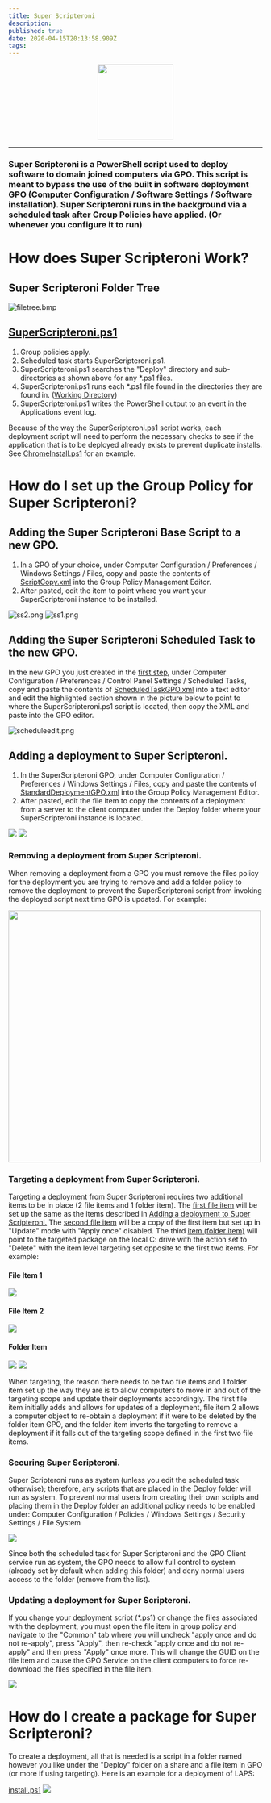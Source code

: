 ```yaml
---
title: Super Scripteroni
description: 
published: true
date: 2020-04-15T20:13:58.909Z
tags: 
---
```


<p align="center">
  <img height="150" src="/assets/software/supersuite/superscripteroni/superscripteroni.png">
</p>

---

### Super Scripteroni is a PowerShell script used to deploy software to domain joined computers via GPO. This script is meant to bypass the use of the built in software deployment GPO (Computer Configuration / Software Settings / Software installation). Super Scripteroni runs in the background via a scheduled task after Group Policies have applied. (Or whenever you configure it to run)

# How does Super Scripteroni Work?

## Super Scripteroni Folder Tree

![filetree.bmp](/assets/software/supersuite/superscripteroni/filetree.bmp)

## [SuperScripteroni.ps1](https://github.com/belowaverage-org/SuperScripteroni/blob/master/SuperScripteroni.ps1)

1. Group policies apply.
2. Scheduled task starts SuperScripteroni.ps1.
3. SuperScripteroni.ps1 searches the "Deploy" directory and sub-directories as shown above for any *.ps1 files.
4. SuperScripteroni.ps1 runs each *.ps1 file found in the directories they are found in. ([Working Directory](https://en.wikipedia.org/wiki/Working_directory))
5. SuperScripteroni.ps1 writes the PowerShell output to an event in the Applications event log.
    
Because of the way the SuperScripteroni.ps1 script works, each deployment script will need to perform the necessary checks to see if the application that is to be deployed already exists to prevent duplicate installs. See [ChromeInstall.ps1](https://github.com/belowaverage-org/SuperScripteroni/blob/master/ChromeInstall.ps1) for an example.

# How do I set up the Group Policy for Super Scripteroni?

## Adding the Super Scripteroni Base Script to a new GPO.

1. In a GPO of your choice, under Computer Configuration / Preferences / Windows Settings / Files, copy and paste the contents of [ScriptCopy.xml](https://github.com/belowaverage-org/SuperScripteroni/blob/master/ScriptCopy.xml) into the Group Policy Management Editor.
2. After pasted, edit the item to point where you want your SuperScripteroni instance to be installed.

![ss2.png](/assets/software/supersuite/superscripteroni/ss2.png)
![ss1.png](/assets/software/supersuite/superscripteroni/ss1.png)

## Adding the Super Scripteroni Scheduled Task to the new GPO.

In the new GPO you just created in the [first step](#adding-the-super-scripteroni-base-script-to-a-new-gpo), under Computer Configuration / Preferences / Control Panel Settings / Scheduled Tasks, copy and paste the contents of [ScheduledTaskGPO.xml](https://github.com/belowaverage-org/SuperScripteroni/blob/master/ScheduledTaskGPO.xml) into a text editor and edit the highlighted section shown in the picture below to point to where the SuperScripteroni.ps1 script is located, then copy the XML and paste into the GPO editor.

![scheduleedit.png](/assets/software/supersuite/superscripteroni/scheduleedit.png)

## Adding a deployment to Super Scripteroni.

1. In the SuperScripteroni GPO, under Computer Configuration / Preferences / Windows Settings / Files, copy and paste the contents of [StandardDeploymentGPO.xml](https://github.com/belowaverage-org/SuperScripteroni/blob/master/StandardDeploymentGPO.xml) into the Group Policy Management Editor.
2. After pasted, edit the file item to copy the contents of a deployment from a server to the client computer under the Deploy folder where your SuperScripteroni instance is located.

<img src="https://raw.githubusercontent.com/belowaverage-org/SuperScripteroni/master/images/gc.png">
<img src="https://raw.githubusercontent.com/belowaverage-org/SuperScripteroni/master/images/gc1.png">

<h3>Removing a deployment from Super Scripteroni.</h3>
  <p>When removing a deployment from a GPO you must remove the files policy for the deployment you are trying to remove and add a folder policy to remove the deployment to prevent the SuperScripteroni script from invoking the deployed script next time GPO is updated. For example:</p>
  <img width="500" src="https://raw.githubusercontent.com/belowaverage-org/SuperScripteroni/master/images/deletedeployment.png">
<h3>Targeting a deployment from Super Scripteroni.</h3>
<p>Targeting a deployment from Super Scripteroni requires two additional items to be in place (2 file items and 1 folder item). The <a href="https://github.com/belowaverage-org/SuperScripteroni/blob/master/TargetedDeploymentFilesGPO1.xml">first file item</a> will be set up the same as the items described in <a href="https://github.com/belowaverage-org/SuperScripteroni#adding-a-deployment-to-super-scripteroni">Adding a deployment to Super Scripteroni.</a> The <a href="https://github.com/belowaverage-org/SuperScripteroni/blob/master/TargetedDeploymentFilesGPO2.xml">second file item</a> will be a copy of the first item but set up in "Update" mode with "Apply once" disabled. The third <a href="https://github.com/belowaverage-org/SuperScripteroni/blob/master/TargetedDeploymentFoldersGPO.xml">item (folder item)</a> will point to the targeted package on the local C: drive with the action set to "Delete" with the item level targeting set opposite to the first two items. For example:</p>
<h4>File Item 1</h4>
<img src="https://raw.githubusercontent.com/belowaverage-org/SuperScripteroni/master/images/targeting1.png">
<h4>File Item 2</h4>
<img src="https://raw.githubusercontent.com/belowaverage-org/SuperScripteroni/master/images/targeting2.png">
<h4>Folder Item</h4>
<img src="https://raw.githubusercontent.com/belowaverage-org/SuperScripteroni/master/images/targeting3.png">
<img src="https://raw.githubusercontent.com/belowaverage-org/SuperScripteroni/master/images/targeting4.png">
<p>When targeting, the reason there needs to be two file items and 1 folder item set up the way they are is to allow computers to move in and out of the targeting scope and update their deployments accordingly. The first file item initially adds and allows for updates of a deployment, file item 2 allows a computer object to re-obtain a deployment if it were to be deleted by the folder item GPO, and the folder item inverts the targeting to remove a deployment if it falls out of the targeting scope defined in the first two file items.</p>
<h3>Securing Super Scripteroni.</h3>
<p>Super Scripteroni runs as system (unless you edit the scheduled task otherwise); therefore, any scripts that are placed in the Deploy folder will run as system. To prevent normal users from creating their own scripts and placing them in the Deploy folder an additional policy needs to be enabled under: Computer Configuration / Policies / Windows Settings / Security Settings / File System</p>
<img src="https://raw.githubusercontent.com/belowaverage-org/SuperScripteroni/master/images/gposecurity.png">
<p>Since both the scheduled task for Super Scripteroni and the GPO Client service run as system, the GPO needs to allow full control to system (already set by default when adding this folder) and deny normal users access to the folder (remove from the list).</p>
<h3>Updating a deployment for Super Scripteroni.</h3>
<p>If you change your deployment script (*.ps1) or change the files associated with the deployment, you must open the file item in group policy and navigate to the "Common" tab where you will uncheck "apply once and do not re-apply", press "Apply", then re-check "apply once and do not re-apply" and then press "Apply" once more. This will change the GUID on the file item and cause the GPO Service on the client computers to force re-download the files specified in the file item.</p>
<img src="https://raw.githubusercontent.com/belowaverage-org/SuperScripteroni/master/images/gc1.png">
<h1>How do I create a package for Super Scripteroni?</h1>
<p>To create a deployment, all that is needed is a script in a folder named however you like under the "Deploy" folder on a share and a file item in GPO (or more if using targeting). Here is an example for a deployment of LAPS:</p>
<a href="https://github.com/belowaverage-org/SuperScripteroni/blob/master/LapsInstallExample.ps1">install.ps1</a>
<img src="https://github.com/belowaverage-org/SuperScripteroni/blob/master/images/LapsEg.png">
